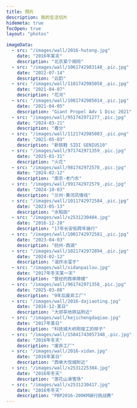 ```yaml
---
title: 照片
description: 我的生活切片
hidemeta: true
TocOpen: true
layout: "photos"

imageData:
  - src: "/images/wall/2016-hutong.jpg"
    date: "2016年某天"
    description: "北京某个胡同"
  - src: "/images/wall/1061742983148_.pic.jpg"
    date: "2022-07-14"
    description: "云韵"
  - src: "/images/wall/1101742985058_.pic.jpg"
    date: "2021-04-07"
    description: "花河"
  - src: "/images/wall/1081742985014_.pic.jpg"
    date: "2021-04-05"
    description: "Giant Propel Adv 1 Disc 2021"
  - src: "/images/wall/951742971277_.pic.jpg"
    date: "2024-03-21"
    description: "春分"
  - src: "/images/wall/1121742985083_.pic.png"
    date: "2021-05-03"
    description: "新锁鞋 SIDI GENIUS10"
  - src: "/images/wall/971742971359_.pic.jpg"
    date: "2025-01-31"
    description: "火花"
  - src: "/images/wall/981742972578_.pic.jpg"
    date: "2024-02-12"
    description: "南京·老门东"
  - src: "/images/wall/991742972579_.pic.jpg"
    date: "2024-10-03"
    description: "兰州·黄河风情线"
  - src: "/images/wall/1011742972584_.pic.jpg"
    date: "2023-05-13"
    description: "水稻田"
  - src: "/images/wall/x2531230404.jpg"
    date: "2016-12-28"
    description: "17年长安街跨年骑行"
  - src: "/images/wall/1001742972581_.pic.jpg"
    date: "2023-04-03"
    description: "杭州·西湖"
  - src: "/images/wall/1021742972894_.pic.jpg"
    date: "2024-02-12"
    description: "油炸冰溜子"
  - src: "/images/wall/xidanpailou.jpg"
    date: "2017年冬天某一天"
    description: "曾经的西单牌楼"
  - src: "/images/wall/961742971358_.pic.jpg"
    date: "2025-03-08"
    description: "9年后废弃工厂"
  - src: "/images/wall/2016-dajiaoting.jpg"
    date: "2016-12-某日"
    description: "大郊亭地铁站附近"
  - src: "/images/wall/kejichengdaqiao.jpg"
    date: "2017年某日"
    description: "科技城大桥刚竣工的样子"
  - src: "/images/wall/15841743057348_.pic.jpg"
    date: "2016年冬天"
    description: "废弃工厂"
  - src: "/images/wall/2016-xidan.jpg"
    date: "2016年某日"
    description: "西单大悦城附近"
  - src: "/images/wall/x2531225384.jpg"
    date: "2016年冬天"
    description: "莲花山滑雪场"
  - src: "/images/wall/x2531230417.jpg"
    date: "2016年冬天"
    description: "PBP2016-200KM骑行挑战赛"
---
```

